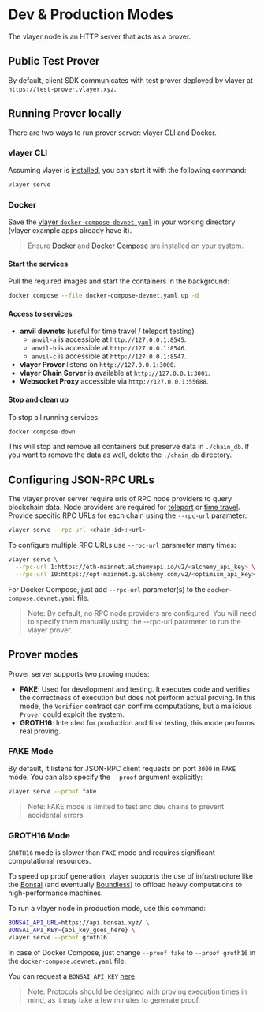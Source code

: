 # Dev & Production Modes

The vlayer node is an HTTP server that acts as a prover. 

## Public Test Prover 
By default, client SDK communicates with test prover deployed by vlayer at `https://test-prover.vlayer.xyz`.

## Running Prover locally
There are two ways to run prover server: vlayer CLI and Docker.

### vlayer CLI
Assuming vlayer is [installed](/getting-started/installation.html), you can start it with the following command:
```sh
vlayer serve
```

### Docker
Save the [vlayer `docker-compose-devnet.yaml`](/static/docker-compose.devnet.yaml) in your working directory (vlayer example apps already have it).

> Ensure [Docker](https://docs.docker.com/get-docker/) and [Docker Compose](https://docs.docker.com/compose/install/) are installed on your system.

#### Start the services
Pull the required images and start the containers in the background:

```bash
docker compose --file docker-compose-devnet.yaml up -d
```

#### Access to services
- **anvil devnets** (useful for time travel / teleport testing) 
  - `anvil-a` is accessible at `http://127.0.0.1:8545`.
  - `anvil-b` is accessible at `http://127.0.0.1:8546`.
  - `anvil-c` is accessible at `http://127.0.0.1:8547`.
- **vlayer Prover** listens on `http://127.0.0.1:3000`.
- **vlayer Chain Server** is available at `http://127.0.0.1:3001`.
- **Websocket Proxy** accessible via `http://127.0.0.1:55688`.
 
#### Stop and clean up
To stop all running services:
```bash
docker compose down
```

This will stop and remove all containers but preserve data in `./chain_db`. If you want to remove the data as well, delete the `./chain_db` directory.

## Configuring JSON-RPC URLs
The vlayer prover server require urls of RPC node providers to query blockchain data. Node providers are required for [teleport](/features/teleport.html) or [time travel](/features/time-travel.html). Provide specific RPC URLs for each chain using the `--rpc-url` parameter:
```sh
vlayer serve --rpc-url <chain-id>:<url>
```

To configure multiple RPC URLs use `--rpc-url` parameter many times:
```sh
vlayer serve \
  --rpc-url 1:https://eth-mainnet.alchemyapi.io/v2/<alchemy_api_key> \
  --rpc-url 10:https://opt-mainnet.g.alchemy.com/v2/<optimism_api_key> 
```

For Docker Compose, just add `--rpc-url` parameter(s) to the `docker-compose.devnet.yaml` file.

> Note: By default, no RPC node providers are configured. You will need to specify them manually using the --rpc-url parameter to run the vlayer prover.

## Prover modes
Prover server supports two proving modes:
- **FAKE**: Used for development and testing. It executes code and verifies the correctness of execution but does not perform actual proving. In this mode, the `Verifier` contract can confirm computations, but a malicious `Prover` could exploit the system.
- **GROTH16**: Intended for production and final testing, this mode performs real proving.

### FAKE Mode

By default, it listens for JSON-RPC client requests on port `3000` in `FAKE` mode. You can also specify the `--proof` argument explicitly:
```sh
vlayer serve --proof fake
```
> Note: FAKE mode is limited to test and dev chains to prevent accidental errors.

### GROTH16 Mode
`GROTH16` mode is slower than `FAKE` mode and requires significant computational resources. 

To speed up proof generation, vlayer supports the use of infrastructure like the [Bonsai](https://www.bonsai.xyz/) (and eventually [Boundless](https://beboundless.xyz/)) to offload heavy computations to high-performance machines.

To run a vlayer node in production mode, use this command:

```sh
BONSAI_API_URL=https://api.bonsai.xyz/ \
BONSAI_API_KEY={api_key_goes_here} \
vlayer serve --proof groth16
```

In case of Docker Compose, just change `--proof fake` to `--proof groth16` in the `docker-compose.devnet.yaml` file.

You can request a `BONSAI_API_KEY` [here](https://docs.google.com/forms/d/e/1FAIpQLSf9mu18V65862GS4PLYd7tFTEKrl90J5GTyzw_d14ASxrruFQ/viewform).

> Note: Protocols should be designed with proving execution times in mind, as it may take a few minutes to generate proof.

